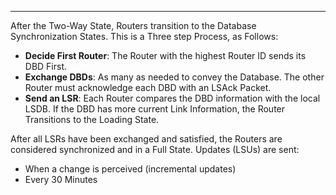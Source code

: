 
---
After the Two-Way State, Routers transition to the Database Synchronization States.
This is a Three step Process, as Follows:
- **Decide First Router**:
  The Router with the highest Router ID sends its DBD First.
- **Exchange DBDs**:
  As many as needed to convey the Database.
  The other Router must acknowledge each DBD with an LSAck Packet.
- **Send an LSR**: Each Router compares the DBD information with the local LSDB.
  If the DBD has more current Link Information, the Router Transitions to the Loading State.


After all LSRs have been exchanged and satisfied, the Routers are considered synchronized and in a Full State.
Updates (LSUs) are sent:
- When a change is perceived (incremental updates)
- Every 30 Minutes